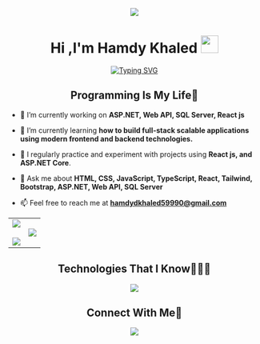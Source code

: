 <!-- Horizontal Divider -->
<p align="center">
  <img src="https://user-images.githubusercontent.com/73097560/115834477-dbab4500-a447-11eb-908a-139a6edaec5c.gif">
</p>

<!-- Header -->
<h1 align="center"><b>Hi ,I'm Hamdy Khaled </b>
  <img src="https://media.giphy.com/media/hvRJCLFzcasrR4ia7z/giphy.gif" width="35">
</h1>

<!-- Typing Effect -->

<div align="center">
<a href="https://git.io/typing-svg"><img src="https://readme-typing-svg.herokuapp.com?font=Fira+Code&pause=1000&width=435&lines=I%60m+full+stack+web+developer.++;Using+asp.net+and+react+js" alt="Typing SVG" /></a>
</div>

<!-- Subtitle -->
<h2 align="center">Programming Is My Life💛</h2>

<!-- Introduction -->
<!--Intro start-->

- 🔭 I’m currently working on **ASP.NET, Web API, SQL Server, React js**

- 🌱 I’m currently learning **how to build full-stack scalable applications using modern frontend and backend technologies.**

- 📝 I regularly practice and experiment with projects using **React js, and ASP.NET Core**.

- 💬 Ask me about **HTML, CSS, JavaScript, TypeScript, React, Tailwind, Bootstrap, ASP.NET, Web API, SQL Server**

- 📫 Feel free to reach me at **hamdydkhaled59990@gmail.com**

<!-- Stats and Streak -->
<p align="center">
  <table>
    <tr>
      <td align="center">
        <img src="https://github-readme-stats.vercel.app/api?username=1010nishant&theme=dark&show_icons=true&count_private=true" /><br><br>
        <img src="https://github-readme-streak-stats.herokuapp.com/?user=1010nishant&theme=dark&hide_border=false" />
      </td>
      <td align="center">
        <img src="https://github-readme-stats.anuraghazra1.vercel.app/api/top-langs/?username=1010nishant&theme=dark&hide_border=false&no-bg=true&no-frame=true&langs_count=10" />
      </td>
    </tr>
  </table>
</p>


<!-- Technologies -->
<h2 align="center">Technologies That I Know👨🏻‍💻</h2>
<p align="center">
  <img src="https://skillicons.dev/icons?i=cs,dotnet,html,css,js,bootstrap,tailwind,ts,react,next,redis,vscode,visualstudio,webstorm,postman,git,github&perline=14" />
</p>

<!-- Contact -->
<h2 align="center">Connect With Me🤝</h2>


<!-- Horizontal Divider -->
<p align="center">
  <img src="https://user-images.githubusercontent.com/73097560/115834477-dbab4500-a447-11eb-908a-139a6edaec5c.gif">
</p>

